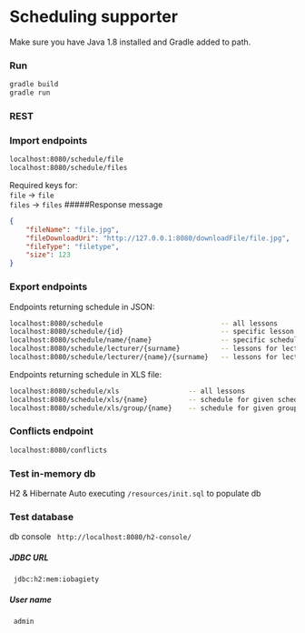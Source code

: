 # Scheduling supporter 


Make sure you have Java 1.8 installed and Gradle added to path.

### Run
```sh
gradle build
gradle run
```

### REST

### Import endpoints
```sh
localhost:8080/schedule/file
localhost:8080/schedule/files
```
Required keys for:  
 ```file``` -> ```file```  
 ```files``` -> ```files```
#####Response message
```json
{
    "fileName": "file.jpg",
    "fileDownloadUri": "http://127.0.0.1:8080/downloadFile/file.jpg",
    "fileType": "filetype",
    "size": 123
}
```
### Export endpoints
Endpoints returning schedule in JSON:
```sh
localhost:8080/schedule                             -- all lessons
localhost:8080/schedule/{id}                        -- specific lesson
localhost:8080/schedule/name/{name}                 -- specific schedule
localhost:8080/schedule/lecturer/{surname}          -- lessons for lecturer surname
localhost:8080/schedule/lecturer/{name}/{surname}   -- lessons for lecturer name and surname
```

Endpoints returning schedule in XLS file:
```sh
localhost:8080/schedule/xls                 -- all lessons
localhost:8080/schedule/xls/{name}          -- schedule for given schedule name
localhost:8080/schedule/xls/group/{name}    -- schedule for given group name
```
### Conflicts endpoint
```sh
localhost:8080/conflicts
```

### Test in-memory db
H2 & Hibernate
Auto executing ```/resources/init.sql``` to populate db

### Test database
db console
``` http://localhost:8080/h2-console/``` 
##### JDBC URL
``` jdbc:h2:mem:iobagiety``` 
##### User name
``` admin``` 

